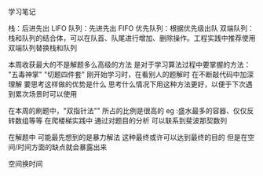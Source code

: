 学习笔记


栈：后进先出 LIFO
队列：先进先出 FIFO
优先队列：根据优先级出队
双端队列：栈和队列的结合体，可以在队首、队尾进行增加、删除操作。工程实践中推荐使用双端队列替换栈和队列


本周收获最大的不是解题多么高级的方法 是对于学习算法过程中要掌握的方法：
  "五毒神掌" "切题四件套" 
  刚开始学习时，在看别人的题解时 
  在不断敲代码中加深理解 
  要思考这样做的优势是什么
  思考什么情况下用这种方法更好，以便于下次遇到累次场景时可以使用
    
  在本周的刷题中，"双指针法"" 所占的比例是很高的
  eg :盛水最多的容器、仅仅反转数组等等
     在爬楼梯实践中 通过对题目的分析  可以联系到斐波那契数列
  
  在解题中 可能最先想到的是暴力解法 这种最终或许可以达到最终的目的 
  但是在空间/时间方面的缺点就会暴露出来 
   
   空间换时间
